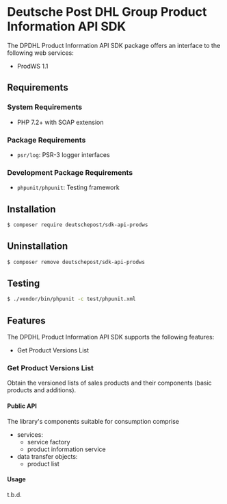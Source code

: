 # Deutsche Post DHL Group Product Information API SDK

The DPDHL Product Information API SDK package offers an interface to the following web services:

- ProdWS 1.1

## Requirements

### System Requirements

- PHP 7.2+ with SOAP extension

### Package Requirements

- `psr/log`: PSR-3 logger interfaces

### Development Package Requirements

- `phpunit/phpunit`: Testing framework

## Installation

```bash
$ composer require deutschepost/sdk-api-prodws
```

## Uninstallation

```bash
$ composer remove deutschepost/sdk-api-prodws
```

## Testing

```bash
$ ./vendor/bin/phpunit -c test/phpunit.xml
```

## Features

The DPDHL Product Information API SDK supports the following features:

* Get Product Versions List

### Get Product Versions List

Obtain the versioned lists of sales products and their components (basic products and additions).

#### Public API

The library's components suitable for consumption comprise

* services:
  * service factory
  * product information service
* data transfer objects:
  * product list

#### Usage

t.b.d.
